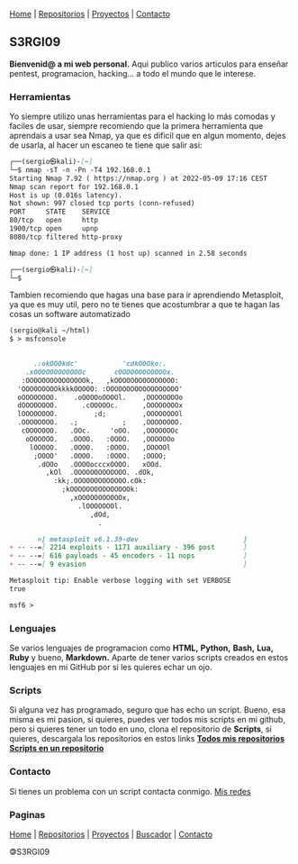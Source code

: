 [Home](index.md) | [Repositorios](repositorios) | [Proyectos](proyectos) | [Contacto](contacto)

## S3RGI09

**Bienvenid@ a mi web personal.** Aqui publico varios articulos para enseñar pentest, programacion, hacking... a todo el mundo que le interese.

### Herramientas

Yo siempre utilizo unas herramientas para el hacking lo más comodas y faciles de usar, siempre recomiendo que la primera herramienta que aprendais a usar sea Nmap, ya que es dificil que en algun momento, dejes de usarla, al hacer un escaneo te tiene que salir asi:
```markdown
┌──(sergio㉿kali)-[~]
└─$ nmap -sT -n -Pn -T4 192.168.0.1
Starting Nmap 7.92 ( https://nmap.org ) at 2022-05-09 17:16 CEST
Nmap scan report for 192.168.0.1
Host is up (0.016s latency).
Not shown: 997 closed tcp ports (conn-refused)
PORT     STATE    SERVICE
80/tcp   open     http
1900/tcp open     upnp
8080/tcp filtered http-proxy

Nmap done: 1 IP address (1 host up) scanned in 2.58 seconds

┌──(sergio㉿kali)-[~]
└─$ 
```
Tambien recomiendo que hagas una base para ir aprendiendo Metasploit, ya que es muy util, pero no te tienes que acostumbrar a que te hagan las cosas un software automatizado
```markdown
(sergio@kali ~/html)
$ > msfconsole
                                                  

      .:okOOOkdc'           'cdkOOOko:.
    .xOOOOOOOOOOOOc       cOOOOOOOOOOOOx.
   :OOOOOOOOOOOOOOOk,   ,kOOOOOOOOOOOOOOO:
  'OOOOOOOOOkkkkOOOOO: :OOOOOOOOOOOOOOOOOO'
  oOOOOOOOO.    .oOOOOoOOOOl.    ,OOOOOOOOo
  dOOOOOOOO.      .cOOOOOc.      ,OOOOOOOOx
  lOOOOOOOO.         ;d;         ,OOOOOOOOl
  .OOOOOOOO.   .;           ;    ,OOOOOOOO.
   cOOOOOOO.   .OOc.     'oOO.   ,OOOOOOOc
    oOOOOOO.   .OOOO.   :OOOO.   ,OOOOOOo
     lOOOOO.   .OOOO.   :OOOO.   ,OOOOOl
      ;OOOO'   .OOOO.   :OOOO.   ;OOOO;
       .dOOo   .OOOOocccxOOOO.   xOOd.
         ,kOl  .OOOOOOOOOOOOO. .dOk,
           :kk;.OOOOOOOOOOOOO.cOk:
             ;kOOOOOOOOOOOOOOOk:
               ,xOOOOOOOOOOOx,
                 .lOOOOOOOl.
                    ,dOd,
                      .

       =[ metasploit v6.1.39-dev                          ]
+ -- --=[ 2214 exploits - 1171 auxiliary - 396 post       ]
+ -- --=[ 616 payloads - 45 encoders - 11 nops            ]
+ -- --=[ 9 evasion                                       ]

Metasploit tip: Enable verbose logging with set VERBOSE 
true

msf6 > 
```

### Lenguajes

Se varios lenguajes de programacion como **HTML,** **Python,** **Bash,** **Lua,** **Ruby** y bueno, **Markdown.** Aparte de tener varios scripts creados en estos lenguajes en mi GitHub por si les quieres echar un ojo.

### Scripts

Si alguna vez has programado, seguro que has echo un script. Bueno, esa misma es mi pasion, si quieres, puedes ver todos mis scripts en mi github, pero si quieres tener un todo en uno, clona el repositorio de **Scripts**, si quieres, descargala los repositorios en estos links
**[Todos mis repositorios](https://github.com/S3RGI09)
[Scripts en un repositorio](https://github.com/S3RGI09/Scripts)**

### Contacto

Si tienes un problema con un script contacta conmigo.
[Mis redes](contacto)

### Paginas

[Home](index.md) | [Repositorios](repositorios) | [Proyectos](proyectos) | [Buscador](Buscador) | [Contacto](contacto)

🄯S3RGI09
